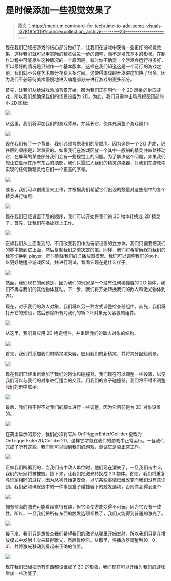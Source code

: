 # 是时候添加一些视觉效果了

> 原文：<https://medium.com/nerd-for-tech/time-to-add-some-visuals-1378f8feff19?source=collection_archive---------23----------------------->

现在我们已经把游戏的核心部分做好了，让我们在游戏中获得一些更好的视觉效果，这样我们就可以用实际的精灵做进一步的调整，而不是填充基本的形状。在制作过程中可能发生这种情况的一个原因是，有时你不确定一个游戏会运行得多好，所以最好的情况是只制作一个基本版本，这样在我们知道这是一个可行的游戏之前，我们就不会在艺术部分花费太多时间。这使得游戏的开发进度加快了很多，因为我们不必等待美术慢慢地进入编程部分来进行游戏的更多部分。

首先，让我们从给游戏添加背景开始。因为我们正在制作一个 2D 风格的射击游戏，所以我们想确保我们的场景设置为 2D。为此，我们只需单击场景视图顶部的小 2D 图标:

![](img/d681e245903b0ef4577e0adbaeb0cf35.png)

从这里，我们将添加我们的游戏背景，并延长它，使其充满整个游戏窗口:

![](img/e76bfe330711c4f738b077760aaba739.png)

现在我们有了一个背景，我们必须考虑我们的层顺序。因为这是一个 2D 游戏，记住层的顺序是非常重要的。如果我们在游戏区放一个其中一艘船的精灵并四处移动它，在屏幕的某些部分我们会有一些视觉上的问题。为了解决这个问题，如果我们想让它显示在所有东西的顶部，我们只需进入我们的精灵渲染器，对我们在游戏中实现的任何新精灵给它们一个更高的序号。

![](img/45087a49aa46689c37ce3f0726e962fb.png)

或者，我们可以创建层来工作，并根据我们希望它们出现的数量对这些层中的各个精灵进行编号:

![](img/0b95c599733e0db4b9b60bb83867817b.png)

现在我们已经设置了层的顺序，我们可以开始将我们的 3D 物体转换成 2D 精灵了。首先，让我们在播放器上工作。

![](img/41b986dd5aa3b164ed8c19638333eb28.png)

正如我们从上面看到的，不用改变我们作为玩家设置的立方体，我们只需要把我们的脚本拖到它上面，然后复制我们之前决定的值。同样，我们将希望确保将我们的标签切换到 player，同时删除我们的旧播放器模型。我们可以调整我们的大小，以更好地适应游戏区域，并进行测试，看看它现在是什么样子。

![](img/cc80d998db0c53136eb98f1643de30cf.png)

然而，我们现在的问题是，因为我们的玩家是一个没有任何碰撞器的 2D 物体，我们不再与我们的其他物体互动。下一步，我们将开始转换我们的敌人和激光物体到 2D。

现在，对于我们的敌人对象，我们将以另一种方式调整检查器组件。首先，我们将打开它的预设，然后删除所有对我们的新 2D 对象无关紧要的组件。

![](img/9560f9d723c7bfb74f0f1fea97bbf947.png)

从这里，我们将应用 2D 特定组件，并重建我们的敌人对象的结构。

![](img/080746edcff2988cefb920520e8d9685.png)

首先，我们将添加我们的精灵渲染器，应用我们的新精灵，并将其分配给前景。

![](img/957f1a7525b53c1d7ba1b5c2216cfa71.png)

现在我们已经重新添加了我们的刚体和碰撞器，我们现在可以调整一些设置，以便我们可以与我们的对象进行适当的交互。用我们的盒子碰撞器，我们将不得不调整我们的击中盒子:

![](img/36e4a2637b38c117e88b920994ed5504.png)

最后，我们将不得不对我们的脚本进行一些调整，因为它目前是为 3D 对象设置的。

![](img/3966d1a581d11df0a0a50f8a6f20341d.png)

在突出显示的部分，我们必须将它从 OnTriggerEnter/Collider 更改为 OnTriggerEnter2D/Collider2D，这样它才能在我们的游戏中正常运行。一旦我们完成了所有这些，我们就可以回到我们的游戏，测试它是否正常工作。

![](img/0739fda5e6b8109378e740f63665ea1b.png)

正如我们所看到的，当我们击中敌人单位时，他们现在消失了，一旦我们击中 3，我们的玩家将被摧毁。接下来，让我们把激光转换成 2D 物体。首先，我们将重复与玩家相同的过程，因为从零开始更安全，以防某些事情已经改变而我们没有意识到。我们必须确保选中的一件事是盒子碰撞器下的触发选项，否则你会得到这个:

![](img/38a64f6d070e46d9fcb639a9bc43a5ae.png)

拥有侧面的激光可能看起来很有趣，但它会使游戏变得不可玩，因为它没有一致性。所以，一旦我们把所有东西的触发选项都换了，我们又能得到普通的激光了。

![](img/0867efda9e737f732c0bbaba60058372.png)

接下来，我们只是想检查我们希望我们的激光从哪里开始发射，所以我们只是在播放模式中发射 1 次来获得激光，然后暂停它。从那里，将播放器调整到(0，0，0)，并将激光移动到看起来正确的位置。

![](img/e2c1a0dc7ca939c35f6b700019962dc5.png)

现在我们已经把所有东西都设置成了 2D 的形象，我们现在可以开始为我们的游戏增加一些功能了。